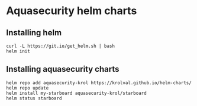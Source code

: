 # Aquasecurity helm charts

## Installing helm

```
curl -L https://git.io/get_helm.sh | bash
helm init
```

## Installing aquasecurity charts

```
helm repo add aquasecurity-krol https://krolval.github.io/helm-charts/
helm repo update
helm install my-starboard aquasecurity-krol/starboard
helm status starboard
```